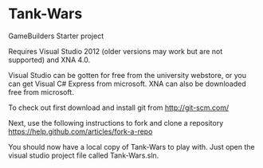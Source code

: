 Tank-Wars
=========

GameBuilders Starter project

Requires Visual Studio 2012 (older versions may work but are not supported) and XNA 4.0.

Visual Studio can be gotten for free from the university webstore, or you can get Visual C# Express
from microsoft. XNA can also be downloaded free from microsoft.

To check out first download and install git from http://git-scm.com/

Next, use the following instructions to fork and clone a repository
https://help.github.com/articles/fork-a-repo

You should now have a local copy of Tank-Wars to play with. Just open the visual studio project file called Tank-Wars.sln.

